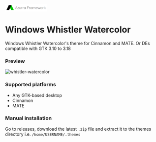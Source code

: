 [![built-with-azurra-framework](https://github.com/B00merang-Project/B00merang-Project.github.io/blob/master/resources/badges/azurra/badge_smaller.png)](https://github.com/B00merang-Project/Azurra_framework)

# Windows Whistler Watercolor
Windows Whistler Watercolor's theme for Cinnamon and MATE. Or DEs compatible with GTK 3.10 to 3.18

### Preview
![whistler-watercolor](https://cloud.githubusercontent.com/assets/15310985/19658801/5f7d3740-99f7-11e6-9112-67ba533dfb71.png)

### Supported platforms
- Any GTK-based desktop
- Cinnamon
- MATE

### Manual installation
Go to releases, download the latest `.zip` file and extract it to the themes directory i.e. `/home/USERNAME/.themes`
